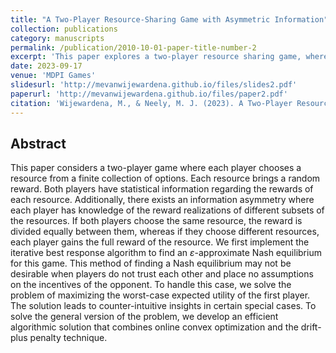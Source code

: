```yaml
---
title: "A Two-Player Resource-Sharing Game with Asymmetric Information"
collection: publications
category: manuscripts
permalink: /publication/2010-10-01-paper-title-number-2
excerpt: 'This paper explores a two-player resource sharing game, where the players have asymmetric information regarding the rewards brought by the resources.'
date: 2023-09-17
venue: 'MDPI Games'
slidesurl: 'http://mevanwijewardena.github.io/files/slides2.pdf'
paperurl: 'http://mevanwijewardena.github.io/files/paper2.pdf'
citation: 'Wijewardena, M., & Neely, M. J. (2023). A Two-Player Resource-Sharing Game with Asymmetric Information. Games, 14(5), 61.'
---
```


## Abstract

This paper considers a two-player game where each player chooses a resource from a finite collection of options. Each resource brings a random reward. Both players have statistical information regarding the rewards of each resource. Additionally, there exists an information asymmetry where each player has knowledge of the reward realizations of different subsets of the resources. If both players choose the same resource, the reward is divided equally between them, whereas if they choose different resources, each player gains the full reward of the resource. We first implement the iterative best response algorithm to find an ${\varepsilon}$-approximate Nash equilibrium for this game. This method of finding a Nash equilibrium may not be desirable when players do not trust each other and place no assumptions on the incentives of the opponent. To handle this case, we solve the problem of maximizing the worst-case expected utility of the first player. The solution leads to counter-intuitive insights in certain special cases. To solve the general version of the problem, we develop an efficient algorithmic solution that combines online convex optimization and the drift-plus penalty technique.
